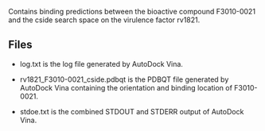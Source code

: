Contains binding predictions between the bioactive compound F3010-0021 and the cside search space on the virulence factor rv1821.

## Files

- log.txt is the log file generated by AutoDock Vina.

- rv1821_F3010-0021_cside.pdbqt is the PDBQT file generated by AutoDock Vina containing the orientation and binding location of F3010-0021.

- stdoe.txt is the combined STDOUT and STDERR output of AutoDock Vina.


